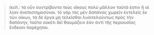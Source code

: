 

>  *Isch.*: τὰ οὖν συντρίβοντα τοὺς οἴκους πολὺ μᾶλλον ταῦτά ἐστιν ἢ αἱ λίαν ἀνεπιστημοσύναι. τὸ γὰρ τὰς μὲν δαπάνας χωρεῖν ἐντελεῖς ἐκ τῶν οἴκων, τὰ δὲ ἔργα μὴ τελεῖσθαι λυσιτελούντως πρὸς τὴν δαπάνην, ταῦτα οὐκέτι δεῖ θαυμάζειν ἐὰν ἀντὶ τῆς περιουσίας ἔνδειαν παρέχηται.
